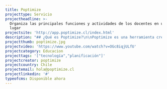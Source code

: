 ```yaml
---
title: Poptimize
projecttype: Servicio
projectheadline: >-
  Organiza las principales funciones y actividades de los docentes en un sólo
  lugar
projectsite: 'http://app.poptimize.cl/index.html'
description: "## ¿Qué es Poptimize?\n\nPoptimize es una herramienta creada por profesores que organiza las principales funciones y actividades de los docentes en un sólo lugar para que ahorren tiempo al planificar sus clases.\n\n## ¿Qué hace Poptimize?\n\nApoya la planificación de clases en los niveles NT1 y NT2 y de 1° Básico a 1° Medio.\_\\\nPermite visualizar y organizar a lo largo del año escolar los objetivos de aprendizaje, unidades, habilidades, actitudes y conocimientos necesarios para los alumnos, ayudando a gestionar el trabajo dentro del aula."
projectthumb: poptimize.jpg
projectvideo: 'https://www.youtube.com/watch?v=OGc8iqjULfU'
projectcategory: Educacion
projecttags: '["tecnología","planificación"]'
projectcreator: poptimize
projectcountry: Chile
projectemail: hola@poptimize.cl
projectlinkedin: '#'
typeofcms: Disponible ahora
---
```



